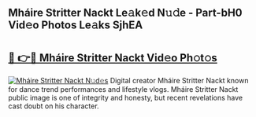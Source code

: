 ## Mháire Stritter Nackt Le𝚊k𝚎d N𝚞𝚍e - Part-bH0 Vid𝚎o Photos Le𝚊ks SjhEA

# <h2><a href="http://fb943n.evod.top/?m=Mh%c3%a1ire+Stritter+Nackt">🔗 👉🔴 Mháire Stritter Nackt Vid𝚎o Ph𝚘t𝚘s</a></h2>

[![Mháire Stritter Nackt N𝚞d𝚎s](https://i.imgur.com/8V9OHl7.gif)](http://fb943n.evod.top/?m=Mh%c3%a1ire+Stritter+Nackt)
Digital creator Mháire Stritter Nackt known for dance trend performances and lifestyle vlogs. Mháire Stritter Nackt public image is one of integrity and honesty, but recent revelations have cast doubt on his character. 
